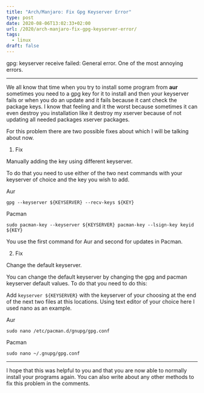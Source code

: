 ```yaml
---
title: "Arch/Manjaro: Fix Gpg Keyserver Error"
type: post
date: 2020-08-06T13:02:33+02:00
url: /2020/arch-manjaro-fix-gpg-keyserver-error/
tags:
  - linux
draft: false
---
```


gpg: keyserver receive failed: General error. One of the most annoying errors.

<!--more-->

---

We all know that time when you try to install some program from **aur** sometimes you need to a gpg key for it to install and then your keyserver fails or when you do an update and it fails because it cant check the package keys. I know that feeling and it the worst because sometimes it can even destroy you installation like it destroy my xserver because of not updating all needed packages xserver packages.

For this problem there are two possible fixes about which I will be talking about now.

1. Fix

Manually adding the key using different keyserver.

To do that you need to use either of the two next commands with your keyserver of choice and the key you wish to add.

Aur

`gpg --keyserver ${KEYSERVER} --recv-keys ${KEY}`

Pacman

`sudo pacman-key --keyserver ${KEYSERVER} pacman-key --lsign-key keyid ${KEY}`

You use the first command for Aur and second for updates in Pacman.

2. Fix

Change the default keyserver.

You can change the default keyserver by changing the gpg and pacman keyserver default values. To do that you need to do this:

Add `keyserver ${KEYSERVER}` with the keyserver of your choosing at the end of the next two files at this locations. Using text editor of your choice here I used nano as an example.

Aur

`sudo nano /etc/pacman.d/gnupg/gpg.conf`

Pacman

`sudo nano ~/.gnupg/gpg.conf`

---

I hope that this was helpful to you and that you are now able to normally install your programs again. You can also write about any other methods to fix this problem in the comments.
